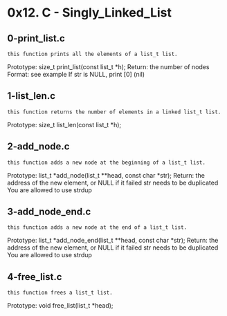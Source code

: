 # 0x12. C - Singly_Linked_List

## 0-print_list.c
	this function prints all the elements of a list_t list.
Prototype: size_t print_list(const list_t *h);
Return: the number of nodes
Format: see example
If str is NULL, print [0] (nil)
## 1-list_len.c
	this function returns the number of elements in a linked list_t list.

Prototype: size_t list_len(const list_t *h);
## 2-add_node.c
	this function adds a new node at the beginning of a list_t list.
Prototype: list_t *add_node(list_t **head, const char *str);
Return: the address of the new element, or NULL if it failed
str needs to be duplicated
You are allowed to use strdup
## 3-add_node_end.c
	this function adds a new node at the end of a list_t list.
Prototype: list_t *add_node_end(list_t **head, const char *str);
Return: the address of the new element, or NULL if it failed
str needs to be duplicated
You are allowed to use strdup
## 4-free_list.c
	this function frees a list_t list.
Prototype: void free_list(list_t *head);

